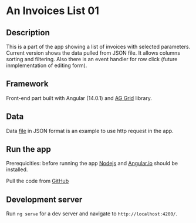 # An Invoices List 01

## Description

This is a part of the app showing a list of invoices with selected parameters. Current version shows the data pulled from JSON file. It allows columns sorting and filtering. Also there is an event handler for row click (future inmplementation of editing form).

## Framework

Front-end part built with Angular (14.0.1) and [AG Grid](https://ag-grid.com/) library.

## Data

Data [file](https://angular-test-02.s3.ap-southeast-2.amazonaws.com/data.json) in JSON format is an example to use http request in the app.

## Run the app

Prerequicities: before running the app [Nodejs](https://nodejs.org/en/download/) and [Angular.io](https://angular.io/guide/setup-local) should be installed.

Pull the code from [GitHub](https://github.com/TikhonTasenko/an-invoices-list-01) 

## Development server

Run `ng serve` for a dev server and navigate to `http://localhost:4200/`.